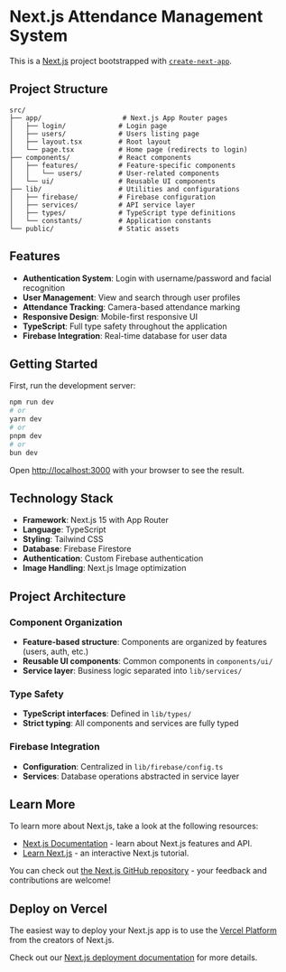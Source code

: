 # Next.js Attendance Management System

This is a [Next.js](https://nextjs.org) project bootstrapped with [`create-next-app`](https://nextjs.org/docs/app/api-reference/cli/create-next-app).

## Project Structure

```
src/
├── app/                    # Next.js App Router pages
│   ├── login/             # Login page
│   ├── users/             # Users listing page
│   ├── layout.tsx         # Root layout
│   └── page.tsx           # Home page (redirects to login)
├── components/            # React components
│   ├── features/          # Feature-specific components
│   │   └── users/         # User-related components
│   └── ui/                # Reusable UI components
├── lib/                   # Utilities and configurations
│   ├── firebase/          # Firebase configuration
│   ├── services/          # API service layer
│   ├── types/             # TypeScript type definitions
│   └── constants/         # Application constants
└── public/                # Static assets
```

## Features

- **Authentication System**: Login with username/password and facial recognition
- **User Management**: View and search through user profiles
- **Attendance Tracking**: Camera-based attendance marking
- **Responsive Design**: Mobile-first responsive UI
- **TypeScript**: Full type safety throughout the application
- **Firebase Integration**: Real-time database for user data

## Getting Started

First, run the development server:

```bash
npm run dev
# or
yarn dev
# or
pnpm dev
# or
bun dev
```

Open [http://localhost:3000](http://localhost:3000) with your browser to see the result.

## Technology Stack

- **Framework**: Next.js 15 with App Router
- **Language**: TypeScript
- **Styling**: Tailwind CSS
- **Database**: Firebase Firestore
- **Authentication**: Custom Firebase authentication
- **Image Handling**: Next.js Image optimization

## Project Architecture

### Component Organization
- **Feature-based structure**: Components are organized by features (users, auth, etc.)
- **Reusable UI components**: Common components in `components/ui/`
- **Service layer**: Business logic separated into `lib/services/`

### Type Safety
- **TypeScript interfaces**: Defined in `lib/types/`
- **Strict typing**: All components and services are fully typed

### Firebase Integration
- **Configuration**: Centralized in `lib/firebase/config.ts`
- **Services**: Database operations abstracted in service layer

## Learn More

To learn more about Next.js, take a look at the following resources:

- [Next.js Documentation](https://nextjs.org/docs) - learn about Next.js features and API.
- [Learn Next.js](https://nextjs.org/learn) - an interactive Next.js tutorial.

You can check out [the Next.js GitHub repository](https://github.com/vercel/next.js) - your feedback and contributions are welcome!

## Deploy on Vercel

The easiest way to deploy your Next.js app is to use the [Vercel Platform](https://vercel.com/new?utm_medium=default-template&filter=next.js&utm_source=create-next-app&utm_campaign=create-next-app-readme) from the creators of Next.js.

Check out our [Next.js deployment documentation](https://nextjs.org/docs/app/building-your-application/deploying) for more details.